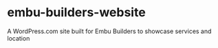 # embu-builders-website
A WordPress.com site built for Embu Builders to showcase services and location
